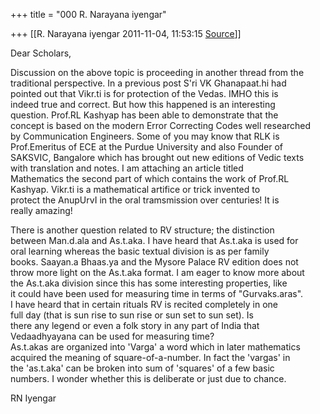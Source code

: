 +++
title = "000 R. Narayana iyengar"

+++
[[R. Narayana iyengar	2011-11-04, 11:53:15 [Source](https://groups.google.com/g/bvparishat/c/-LzpOde03-k)]]



Dear Scholars,

Discussion on the above topic is proceeding in another thread from the  
traditional perspective. In a previous post S'ri VK Ghanapaat.hi had  
pointed out that Vikr.ti is for protection of the Vedas. IMHO this is  
indeed true and correct. But how this happened is an interesting  
question. Prof.RL Kashyap has been able to demonstrate that the  
concept is based on the modern Error Correcting Codes well researched  
by Communication Engineers. Some of you may know that RLK is  
Prof.Emeritus of ECE at the Purdue University and also Founder of  
SAKSVIC, Bangalore which has brought out new editions of Vedic texts  
with translation and notes. I am attaching an article titled  
Mathematics the second part of which contains the work of Prof.RL  
Kashyap. Vikr.ti is a mathematical artifice or trick invented to  
protect the AnupUrvI in the oral tramsmission over centuries! It is  
really amazing!

There is another question related to RV structure; the distinction  
between Man.d.ala and As.t.aka. I have heard that As.t.aka is used for  
oral learning whereas the basic textual division is as per family  
books. Saayan.a Bhaas.ya and the Mysore Palace RV edition does not  
throw more light on the As.t.aka format. I am eager to know more about  
the As.t.aka division since this has some interesting properties, like  
it could have been used for measuring time in terms of "Gurvaks.aras".  
I have heard that in certain rituals RV is recited completely in one  
full day (that is sun rise to sun rise or sun set to sun set). Is  
there any legend or even a folk story in any part of India that  
Vedaadhyayana can be used for measuring time?  
As.t.akas are organized into 'Varga' a word which in later mathematics  
acquired the meaning of square-of-a-number. In fact the 'vargas' in  
the 'as.t.aka' can be broken into sum of 'squares' of a few basic  
numbers. I wonder whether this is deliberate or just due to chance.

RN Iyengar  

